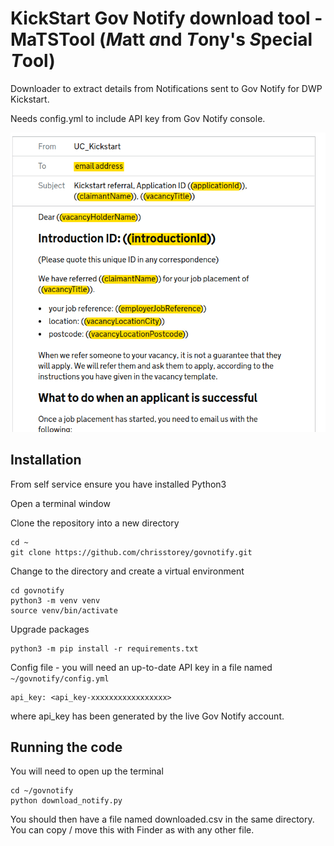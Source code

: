 # KickStart Gov Notify download tool - MaTSTool (*M*att *a*nd *T*ony's *S*pecial *T*ool)

Downloader to extract details from Notifications sent to Gov Notify for DWP Kickstart.

Needs config.yml to include API key from Gov Notify console.

![](screenshot-15.png)


## Installation

From self service ensure you have installed Python3

Open a terminal window

Clone the repository into a new directory
```
cd ~
git clone https://github.com/chrisstorey/govnotify.git
```
Change to the directory and create a virtual environment
```
cd govnotify
python3 -m venv venv
source venv/bin/activate
```

Upgrade packages
```
python3 -m pip install -r requirements.txt
```

Config file - you will need an up-to-date API key in a file named ```~/govnotify/config.yml```

```# Gov Notify api keys
api_key: <api_key-xxxxxxxxxxxxxxxxx>
```
where api_key has been generated by the live Gov Notify account.

## Running the code

You will need to open up the terminal
```
cd ~/govnotify
python download_notify.py
```
You should then have a file named downloaded.csv in the same directory.  You can copy / move this with Finder as with any other file.

